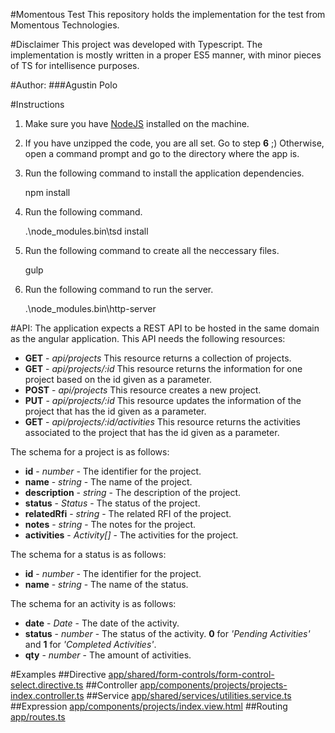 #Momentous Test
This repository holds the implementation for the test from Momentous Technologies.

#Disclaimer
This project was developed with Typescript. The implementation is mostly written in a proper ES5 manner, with minor pieces of TS for intellisence purposes.

#Author:
###Agustin Polo

#Instructions
1. Make sure you have [NodeJS](https://nodejs.org/en/) installed on the machine.

2. If you have unzipped the code, you are all set. Go to step **6** ;)
Otherwise, open a command prompt and go to the directory where the app is.

3. Run the following command to install the application dependencies.

    npm install
    
4. Run the following command.

    .\node_modules\.bin\tsd install
    
4. Run the following command to create all the neccessary files.

    gulp
    
5. Run the following command to run the server.

    .\node_modules\.bin\http-server
    
#API:
The application expects a REST API to be hosted in the same domain as the angular application.
This API needs the following resources:
* **GET** - *api/projects*
    This resource returns a collection of projects.
* **GET** - *api/projects/:id*
    This resource returns the information for one project based on the id given as a parameter.
* **POST** - *api/projects*
    This resource creates a new project.
* **PUT** - *api/projects/:id*
    This resource updates the information of the project that has the id given as a parameter.
* **GET** - *api/projects/:id/activities*
    This resource returns the activities associated to the project that has the id given as a parameter.

The schema for a project is as follows:
* **id** - *number* - The identifier for the project.
* **name** - *string* - The name of the project.
* **description** - *string* - The description of the project.
* **status** - *Status* - The status of the project.
* **relatedRfi** - *string* - The related RFI of the project.
* **notes** - *string* - The notes for the project.
* **activities** - *Activity[]* - The activities for the project.

The schema for a status is as follows:
* **id** - *number* - The identifier for the project.
* **name** - *string* - The name of the status.

The schema for an activity is as follows:
* **date** - *Date* - The date of the activity.
* **status** - *number* - The status of the activity. **0** for *'Pending Activities'* and **1** for *'Completed Activities'*.
* **qty** - *number* - The amount of activities.

#Examples
##Directive
[app/shared/form-controls/form-control-select.directive.ts](https://github.com/poloagustin/momentous-test/blob/master/app/shared/form-controls/form-control-select.directive.ts)
##Controller
[app/components/projects/projects-index.controller.ts](https://github.com/poloagustin/momentous-test/blob/master/app/components/projects/projects-index.controller.ts)
##Service
[app/shared/services/utilities.service.ts](https://github.com/poloagustin/momentous-test/blob/master/app/shared/services/utilities.service.ts)
##Expression
[app/components/projects/index.view.html](https://github.com/poloagustin/momentous-test/blob/master/app/components/projects/index.view.html)
##Routing
[app/routes.ts](https://github.com/poloagustin/momentous-test/blob/master/app/routes.ts)
